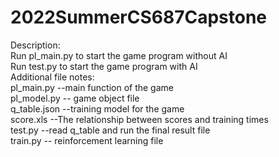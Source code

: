 # 2022SummerCS687Capstone
Description:   
Run pl_main.py to start the game program without AI  
Run test.py to start the game program with AI  
Additional file notes:    
pl_main.py --main function of the game   
pl_model.py -- game object file  
q_table.json --training model for the game  
score.xls --The relationship between scores and training times  
test.py --read q_table and run the final result file  
train.py -- reinforcement learning file  
  
